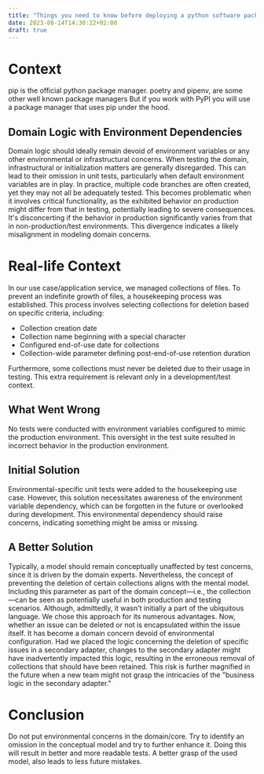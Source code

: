 ```yaml
---
title: "Things you need to know before deploying a python software package that was built on AWS Codebuild and deployed on AWS Lambda"
date: 2023-08-14T14:30:22+02:00
draft: true
---
```


# Context
pip is the official python package manager.
poetry and pipenv, are some other well known package managers
But if you work with PyPI you will use a package manager that uses pip under the hood.
## Domain Logic with Environment Dependencies

Domain logic should ideally remain devoid of environment variables or any other environmental or infrastructural concerns.
When testing the domain, infrastructural or initialization matters are generally disregarded.
This can lead to their omission in unit tests, particularly when default environment variables are in play.
In practice, multiple code branches are often created, yet they may not all be adequately tested.
This becomes problematic when it involves critical functionality, as the exhibited behavior on production might differ from that in testing, potentially leading to severe consequences.
It's disconcerting if the behavior in production significantly varies from that in non-production/test environments.
This divergence indicates a likely misalignment in modeling domain concerns.

# Real-life Context

In our use case/application service, we managed collections of files. To prevent an indefinite growth of files, a housekeeping process was established. This process involves selecting collections for deletion based on specific criteria, including:
- Collection creation date
- Collection name beginning with a special character
- Configured end-of-use date for collections
- Collection-wide parameter defining post-end-of-use retention duration

Furthermore, some collections must never be deleted due to their usage in testing. This extra requirement is relevant only in a development/test context.

## What Went Wrong

No tests were conducted with environment variables configured to mimic the production environment. This oversight in the test suite resulted in incorrect behavior in the production environment.

## Initial Solution

Environmental-specific unit tests were added to the housekeeping use case.
However, this solution necessitates awareness of the environment variable dependency, which can be forgotten in the future or overlooked during development.
This environmental dependency should raise concerns, indicating something might be amiss or missing.

## A Better Solution

Typically, a model should remain conceptually unaffected by test concerns, since it is driven by the domain experts.
Nevertheless, the concept of preventing the deletion of certain collections aligns with the mental model.
Including this parameter as part of the domain concept—i.e., the collection—can be seen as potentially useful in both production and testing scenarios.
Although, admittedly, it wasn't initially a part of the ubiquitous language.
We chose this approach for its numerous advantages.
Now, whether an issue can be deleted or not is encapsulated within the issue itself.
It has become a domain concern devoid of environmental configuration.
Had we placed the logic concerning the deletion of specific issues in a secondary adapter, changes to the secondary adapter might have inadvertently impacted this logic, resulting in the erroneous removal of collections that should have been retained.
This risk is further magnified in the future when a new team might not grasp the intricacies of the "business logic in the secondary adapter."

# Conclusion

Do not put environmental concerns in the domain/core. Try to identify an omission in the conceptual model and try to further enhance it.
Doing this will result in better and more readable tests.
A better grasp of the used model, also leads to less future mistakes.